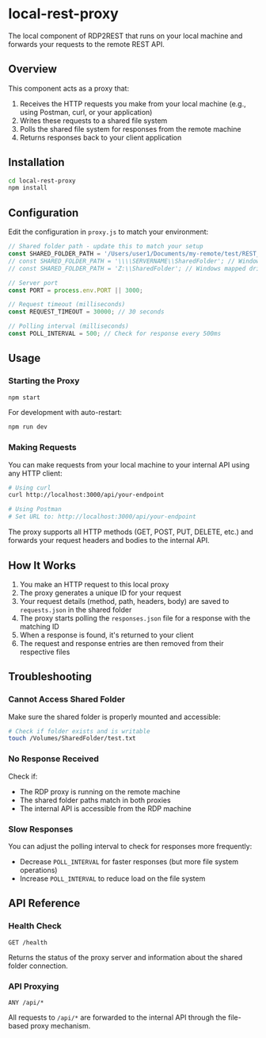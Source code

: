 # local-rest-proxy

The local component of RDP2REST that runs on your local machine and forwards your requests to the remote REST API.

## Overview

This component acts as a proxy that:

1. Receives the HTTP requests you make from your local machine (e.g., using Postman, curl, or your application)
2. Writes these requests to a shared file system
3. Polls the shared file system for responses from the remote machine
4. Returns responses back to your client application

## Installation

```bash
cd local-rest-proxy
npm install
```

## Configuration

Edit the configuration in `proxy.js` to match your environment:

```javascript
// Shared folder path - update this to match your setup
const SHARED_FOLDER_PATH = '/Users/user1/Documents/my-remote/test/REST_PROXY_DO_NOT_DELETE'; // Mac OS path example
// const SHARED_FOLDER_PATH = '\\\\SERVERNAME\\SharedFolder'; // Windows UNC path example
// const SHARED_FOLDER_PATH = 'Z:\\SharedFolder'; // Windows mapped drive example

// Server port
const PORT = process.env.PORT || 3000;

// Request timeout (milliseconds)
const REQUEST_TIMEOUT = 30000; // 30 seconds

// Polling interval (milliseconds)
const POLL_INTERVAL = 500; // Check for response every 500ms
```

## Usage

### Starting the Proxy

```bash
npm start
```

For development with auto-restart:

```bash
npm run dev
```

### Making Requests

You can make requests from your local machine to your internal API using any HTTP client:

```bash
# Using curl
curl http://localhost:3000/api/your-endpoint

# Using Postman
# Set URL to: http://localhost:3000/api/your-endpoint
```

The proxy supports all HTTP methods (GET, POST, PUT, DELETE, etc.) and forwards your request headers and bodies to the internal API.

## How It Works

1. You make an HTTP request to this local proxy
2. The proxy generates a unique ID for your request
3. Your request details (method, path, headers, body) are saved to `requests.json` in the shared folder
4. The proxy starts polling the `responses.json` file for a response with the matching ID
5. When a response is found, it's returned to your client
6. The request and response entries are then removed from their respective files

## Troubleshooting

### Cannot Access Shared Folder

Make sure the shared folder is properly mounted and accessible:

```bash
# Check if folder exists and is writable
touch /Volumes/SharedFolder/test.txt
```

### No Response Received

Check if:
- The RDP proxy is running on the remote machine
- The shared folder paths match in both proxies
- The internal API is accessible from the RDP machine

### Slow Responses

You can adjust the polling interval to check for responses more frequently:
- Decrease `POLL_INTERVAL` for faster responses (but more file system operations)
- Increase `POLL_INTERVAL` to reduce load on the file system

## API Reference

### Health Check

```
GET /health
```

Returns the status of the proxy server and information about the shared folder connection.

### API Proxying

```
ANY /api/*
```

All requests to `/api/*` are forwarded to the internal API through the file-based proxy mechanism.